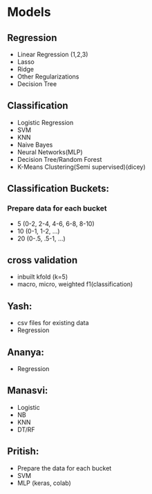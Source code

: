 # Models
## Regression
- Linear Regression (1,2,3)
- Lasso
- Ridge
- Other Regularizations
- Decision Tree

## Classification
- Logistic Regression
- SVM
- KNN
- Naive Bayes
- Neural Networks(MLP)
- Decision Tree/Random Forest
- K-Means Clustering(Semi supervised)(dicey)

## Classification Buckets:
### Prepare data for each bucket
- 5 (0-2, 2-4, 4-6, 6-8, 8-10) 
- 10 (0-1, 1-2, ...)
- 20 (0-.5, .5-1, ...)

## cross validation
- inbuilt kfold (k=5)
- macro, micro, weighted f1(classification)


## Yash:
- csv files for existing data
- Regression

## Ananya:
- Regression

## Manasvi:
- Logistic
- NB
- KNN
- DT/RF

## Pritish:
- Prepare the data for each bucket
- SVM
- MLP (keras, colab)
